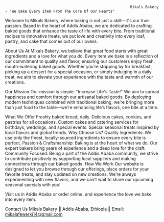                                                              Mikals Bakery - "We Bake Every Item From The Core Of Our Hearts"
Welcome to Mikals Bakery, where baking is not just a skill—it's our true passion. Based in the heart of Addis Ababa, we are dedicated to crafting baked goods that enhance the taste of life with every bite. From traditional recipes to innovative treats, we put love and creativity into every loaf, pastry, and cake that comes out of our ovens.

About Us
At Mikals Bakery, we believe that great food starts with great ingredients and a love for what you do. Every item we bake is a reflection of our commitment to quality and flavor, ensuring our customers enjoy fresh, mouth-watering baked goods. Whether you’re stopping by for breakfast, picking up a dessert for a special occasion, or simply indulging in a daily treat, we aim to elevate your experience with the taste and warmth of our creations.

Our Mission
Our mission is simple: "Increase Life's Taste!" We aim to spread happiness and comfort through our artisanal baked goods. By deploying modern techniques combined with traditional baking, we’re bringing more than just food to the table—we're enhancing life’s flavors, one bite at a time.

What We Offer
Freshly baked bread, daily.
Delicious cakes, cookies, and pastries for all occasions.
Custom cakes and catering services for birthdays, weddings, and special events.
Special seasonal treats inspired by local flavors and global trends.
Why Choose Us?
Quality Ingredients: We use only the finest, locally-sourced ingredients to ensure every bite is perfect.
Passion & Craftsmanship: Baking is at the heart of what we do. Our expert bakers bring years of experience and a deep love for the craft.
Community Focused: Being a part of the Addis Ababa community, we strive to contribute positively by supporting local suppliers and making connections through our baked goods.
How We Work
Our website is designed to let you browse through our offerings, place orders for your favorite treats, and stay updated on new creations. We're always experimenting with new flavors, and we can't wait to share our upcoming seasonal specials with you!

Visit us in Addis Ababa or order online, and experience the love we bake into every item.

Contact Us
Mikals Bakery
📍 Addis Ababa, Ethiopia
📧 Email: mikalafewerki14@gmail.com

